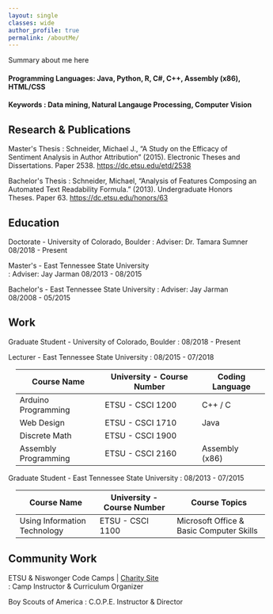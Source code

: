 ```yaml
---
layout: single
classes: wide
author_profile: true
permalink: /aboutMe/
---
```


Summary about me here

#### Programming Languages: Java, Python, R, C#, C++, Assembly (x86), HTML/CSS

#### Keywords : Data mining, Natural Langauge Processing, Computer Vision

## Research & Publications

Master's Thesis 
: Schneider, Michael J., “A Study on the Efficacy of Sentiment Analysis in Author Attribution” (2015). Electronic Theses and Dissertations. Paper 2538. https://dc.etsu.edu/etd/2538

Bachelor's Thesis 
: Schneider, Michael, “Analysis of Features Composing an Automated Text Readability Formula.” (2013). Undergraduate Honors Theses. Paper 63. https://dc.etsu.edu/honors/63


## Education

Doctorate - University of Colorado, Boulder 
: Adviser: Dr. Tamara Sumner  08/2018 - Present  
  
Master's - East Tennessee State University  
: Adviser: Jay Jarman  08/2013 - 08/2015 
  
Bachelor's - East Tennessee State University 
: Adviser: Jay Jarman  08/2008 - 05/2015

## Work
Graduate Student - University of Colorado, Boulder 
: 08/2018 - Present

Lecturer - East Tennessee State University 
: 08/2015 - 07/2018  

<table style="margin-left:15px">
	<thead>
		<tr>
			<th>Course Name</th>
			<th>University - Course Number</th>
			<th>Coding Language </th>
		</tr>
	</thead>
	<tbody>
		<tr>
			<td>Arduino Programming</td>
			<td> ETSU - CSCI 1200 </td>
			<td>C++ / C </td>
		</tr>
		<tr>
			<td>Web Design </td>
			<td> ETSU - CSCI 1710 </td>
			<td> Java </td>
		</tr>
		<tr>
			<td>Discrete Math </td>
			<td> ETSU - CSCI 1900 </td>
			<td> </td>
		</tr>
		<tr>
			<td>Assembly Programming </td>
			<td> ETSU - CSCI 2160 </td>
			<td> Assembly (x86) </td>
		</tr> 
	</tbody>
</table>

Graduate Student - East Tennessee State University 
: 08/2013 - 07/2015

<table style="margin-left:15px">
	<thead>
		<tr>
			<th>Course Name</th>
			<th>University - Course Number</th>
			<th>Course Topics </th>
		</tr>
	</thead>
	<tbody>
		<tr>
			<td>Using Information Technology</td>
			<td> ETSU - CSCI 1100 </td>
			<td> Microsoft Office & Basic Computer Skills</td>
		</tr>
	</tbody>
</table>

## Community Work
ETSU & Niswonger Code Camps | [Charity Site](http://www.easttennesseecc.com/home)   
: Camp Instructor & Curriculum Organizer

Boy Scouts of America 
: C.O.P.E. Instructor & Director
